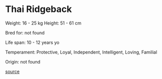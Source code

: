 # Thai Ridgeback

Weight: 16 - 25 kg
Height: 51 - 61 cm

Bred for: not found 

Life span: 10 - 12 years yo

Temperament: Protective, Loyal, Independent, Intelligent, Loving, Familial

Origin: not found

[source](https://api.thedogapi.com/v1/breeds/243)

